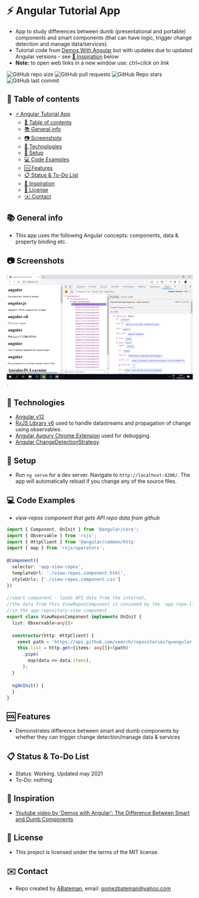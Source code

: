 # :zap: Angular Tutorial App

* App to study differences between dumb (presentational and portable) components and smart components (that can have logic, trigger change detection and manage data/services).
* Tutorial code from [Demos With Angular](https://www.youtube.com/channel/UCYFd7Qy93YP7gPERnxP545A) but with updates due to updated Angular versions - see [:clap: Inspiration](#clap-inspiration) below
* **Note:** to open web links in a new window use: _ctrl+click on link_

![GitHub repo size](https://img.shields.io/github/repo-size/AndrewJBateman/angular-components-study?style=plastic)
![GitHub pull requests](https://img.shields.io/github/issues-pr/AndrewJBateman/angular-components-study?style=plastic)
![GitHub Repo stars](https://img.shields.io/github/stars/AndrewJBateman/angular-components-study?style=plastic)
![GitHub last commit](https://img.shields.io/github/last-commit/AndrewJBateman/angular-components-study?style=plastic)

## :page_facing_up: Table of contents

* [:zap: Angular Tutorial App](#zap-angular-tutorial-app)
  * [:page_facing_up: Table of contents](#page_facing_up-table-of-contents)
  * [:books: General info](#books-general-info)
  * [:camera: Screenshots](#camera-screenshots)
  * [:signal_strength: Technologies](#signal_strength-technologies)
  * [:floppy_disk: Setup](#floppy_disk-setup)
  * [:computer: Code Examples](#computer-code-examples)
  * [:cool: Features](#cool-features)
  * [:clipboard: Status & To-Do List](#clipboard-status--to-do-list)
  * [:clap: Inspiration](#clap-inspiration)
  * [:file_folder: License](#file_folder-license)
  * [:envelope: Contact](#envelope-contact)

## :books: General info

* This app uses the following Angular concepts: components, data & property binding etc.

## :camera: Screenshots

![Example screenshot](./img/list-angular-repos.png).

## :signal_strength: Technologies

* [Angular v12](https://angular.io/)
* [RxJS Library v6](https://angular.io/guide/rx-library) used to handle datastreams and propagation of change using observables.
* [Angular Augury Chrome Extension](https://chrome.google.com/webstore/detail/augury/elgalmkoelokbchhkhacckoklkejnhcd) used for debugging.
* [Angular ChangeDetectionStrategy](https://angular.io/api/core/ChangeDetectionStrategy).

## :floppy_disk: Setup

* Run `ng serve` for a dev server. Navigate to `http://localhost:4200/`. The app will automatically reload if you change any of the source files.

## :computer: Code Examples

* _view-repos component that gets API repo data from github_

```typescript
import { Component, OnInit } from '@angular/core';
import { Observable } from 'rxjs';
import { HttpClient } from '@angular/common/http'
import { map } from 'rxjs/operators';

@Component({
  selector: 'app-view-repos',
  templateUrl: './view-repos.component.html',
  styleUrls: ['./view-repos.component.css']
})

//smart component - loads API data from the internet,
//the data from this ViewReposComponent is consumed by the 'app-repo-list'
//in the app-repository-view component.
export class ViewReposComponent implements OnInit {
  list: Observable<any[]>

  constructor(http: HttpClient) {
    const path = 'https://api.github.com/search/repositories?q=angular';
    this.list = http.get<{items: any[]}>(path)
      .pipe(
        map(data => data.items),
      );
  }

  ngOnInit() {
  }
}

```

## :cool: Features

* Demonstrates difference between smart and dumb components by whether they can trigger change detection/manage data & services

## :clipboard: Status & To-Do List

* Status: Working. Updated may 2021
* To-Do: nothing

## :clap: Inspiration

* [Youtube video by 'Demos with Angular': The Difference Between Smart and Dumb Components](https://www.youtube.com/watch?v=r9vhfsnOb9o)

## :file_folder: License

* This project is licensed under the terms of the MIT license.

## :envelope: Contact

* Repo created by [ABateman](https://github.com/AndrewJBateman), email: gomezbateman@yahoo.com
